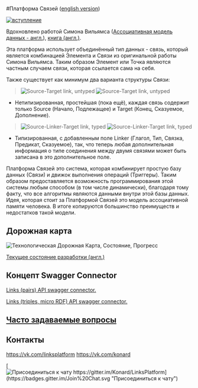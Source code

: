 #Платформа Связей ([english version](https://github.com/Konard/LinksPlatform/blob/master/README.md))

[![вступление](https://raw.githubusercontent.com/Konard/LinksPlatform/master/doc/Intro/intro-animation-500.gif "вступление")](https://github.com/Konard/LinksPlatform/wiki/%D0%9E-%D1%82%D0%BE%D0%BC,-%D0%BA%D0%B0%D0%BA-%D0%B2%D1%81%D1%91-%D0%BD%D0%B0%D1%87%D0%B8%D0%BD%D0%B0%D0%BB%D0%BE%D1%81%D1%8C)

Вдохновлено работой Симона Вильямса ([Ассоциативная модель данных - англ.](http://en.wikipedia.org/w/index.php?title=Associative_model_of_data&oldid=417122527)), [книга (англ.)](http://www.sentences.com/docs/other_docs/AMD.pdf).

Эта платформа использует объединённый тип данных - связь, который является комбинацией Элемента и Связи из оригинальной работы Симона Вильямса. Таким образом Элемент или Точка являются частным случаем связи, которая ссылается сама на себя.

Также существует как минимум два варианта структуры Связи:

> ![Source-Target link, untyped](https://raw.githubusercontent.com/Konard/LinksPlatform/master/doc/ST.png "Source-Target связь, нетипизированная")
> ![Source-Target link, untyped](https://raw.githubusercontent.com/Konard/LinksPlatform/master/doc/ST-dots.png "Source-Target связь, нетипизированная")

- Нетипизированная, простейшая (пока ещё), каждая связь содержит только Source (Начало, Подлежащее) и Target (Конец, Сказуемое, Дополнение).

> ![Source-Linker-Target link, typed](https://raw.githubusercontent.com/Konard/LinksPlatform/master/doc/SLT.png "Source-Linker-Target связь, типизированная")
> ![Source-Linker-Target link, typed](https://raw.githubusercontent.com/Konard/LinksPlatform/master/doc/SLT-dots.png "Source-Linker-Target связь, типизированная")

- Типизированная, с добавленным поле Linker (Глагол, Тип, Связка, Предикат, Сказуемое), так, что теперь любая дополнительная информация о типе соединения между двумя связями может быть записана в это дополнительное поле.

Платформа Связей это система, которая комбинирует простую базу данных (Связи) и движок выполнения операций (Триггеры). Таким образом предоставляется возможность программирования этой системы любым способом (в том числе динамически), благодаря тому факту, что все алгоритмы являются данными внутри этой базы данных. Идея, которая стоит за Платформой Связей это модель ассоциативной памяти человека. В итоге копируются большинство преимуществ и недостатков такой модели.

## Дорожная карта
![Технологическая Дорожная Карта, Состояние, Прогресс](https://raw.githubusercontent.com/Konard/LinksPlatform/master/doc/RoadMap-status-ru.png "Технологическая Дорожная Карта, Состояние, Прогресс")

[Текущее состояние разработки (англ.)](https://github.com/Konard/LinksPlatform/milestones)

## Концепт Swagger Connector

[Links (pairs) API swagger connector.](https://gist.github.com/Konard/c76f9948bb25a0d7aff1)

[Links (triples, micro RDF) API swagger connector.](https://gist.github.com/Konard/e6a0bff583bbca4d452b)

## [Часто задаваемые вопросы](https://github.com/Konard/LinksPlatform/wiki/%D0%A7%D0%90%D0%92%D0%9E)

## Контакты

https://vk.com/linksplatform
https://vk.com/konard

[![Присоединиться к чату https://gitter.im/Konard/LinksPlatform](https://badges.gitter.im/Join%20Chat.svg "Присоединиться к чату")](https://gitter.im/Konard/LinksPlatform?utm_source=badge&utm_medium=badge&utm_campaign=pr-badge&utm_content=badge)

